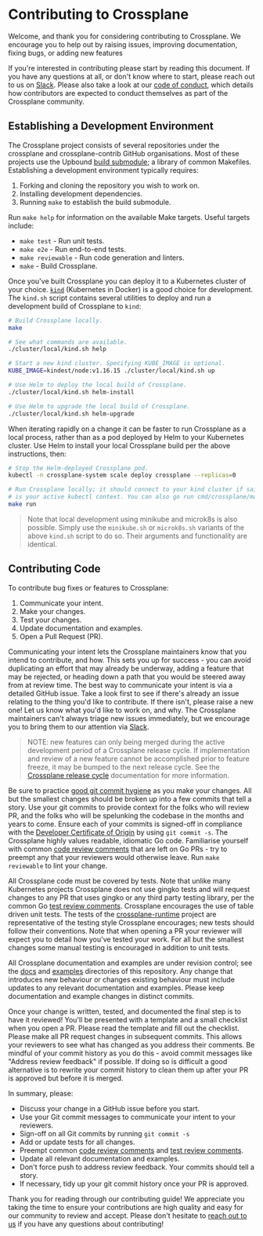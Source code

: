 # Contributing to Crossplane

Welcome, and thank you for considering contributing to Crossplane. We encourage
you to help out by raising issues, improving documentation, fixing bugs, or
adding new features

If you're interested in contributing please start by reading this document. If
you have any questions at all, or don't know where to start, please reach out to
us on [Slack]. Please also take a look at our [code of conduct], which details
how contributors are expected to conduct themselves as part of the Crossplane
community.

## Establishing a Development Environment

The Crossplane project consists of several repositories under the crossplane and
crossplane-contrib GitHub organisations. Most of these projects use the Upbound
[build submodule]; a library of common Makefiles. Establishing a development
environment typically requires:

1. Forking and cloning the repository you wish to work on.
1. Installing development dependencies.
1. Running `make` to establish the build submodule.

Run `make help` for information on the available Make targets. Useful targets
include:

* `make test` - Run unit tests.
* `make e2e` - Run end-to-end tests.
* `make reviewable` - Run code generation and linters.
* `make` - Build Crossplane.

Once you've built Crossplane you can deploy it to a Kubernetes cluster of your
choice. [`kind`] (Kubernetes in Docker) is a good choice for development. The
`kind.sh` script contains several utilities to deploy and run a development
build of Crossplane to `kind`:

```bash
# Build Crossplane locally.
make

# See what commands are available.
./cluster/local/kind.sh help

# Start a new kind cluster. Specifying KUBE_IMAGE is optional.
KUBE_IMAGE=kindest/node:v1.16.15 ./cluster/local/kind.sh up

# Use Helm to deploy the local build of Crossplane.
./cluster/local/kind.sh helm-install

# Use Helm to upgrade the local build of Crossplane.
./cluster/local/kind.sh helm-upgrade
```

When iterating rapidly on a change it can be faster to run Crossplane as a local
process, rather than as a pod deployed by Helm to your Kubernetes cluster. Use
Helm to install your local Crossplane build per the above instructions, then:

```bash
# Stop the Helm-deployed Crossplane pod.
kubectl -n crossplane-system scale deploy crossplane --replicas=0

# Run Crossplane locally; it should connect to your kind cluster if said cluster
# is your active kubectl context. You can also go run cmd/crossplane/main.go.
make run
```

> Note that local development using minikube and microk8s is also possible.
> Simply use the `minikube.sh` or `microk8s.sh` variants of the above `kind.sh`
> script to do so. Their arguments and functionality are identical.

## Contributing Code

To contribute bug fixes or features to Crossplane:

1. Communicate your intent.
1. Make your changes.
1. Test your changes.
1. Update documentation and examples.
1. Open a Pull Request (PR).

Communicating your intent lets the Crossplane maintainers know that you intend
to contribute, and how. This sets you up for success - you can avoid duplicating
an effort that may already be underway, adding a feature that may be rejected,
or heading down a path that you would be steered away from at review time. The
best way to communicate your intent is via a detailed GitHub issue. Take a look
first to see if there's already an issue relating to the thing you'd like to
contribute. If there isn't, please raise a new one! Let us know what you'd like
to work on, and why. The Crossplane maintainers can't always triage new issues
immediately, but we encourage you to bring them to our attention via [Slack].

> NOTE: new features can only being merged during the active development period
> of a Crossplane release cycle. If implementation and review of a new feature
> cannot be accomplished prior to feature freeze, it may be bumped to the next
> release cycle. See the [Crossplane release cycle] documentation for more
> information.

Be sure to practice [good git commit hygiene] as you make your changes. All but
the smallest changes should be broken up into a few commits that tell a story.
Use your git commits to provide context for the folks who will review PR, and
the folks who will be spelunking the codebase in the months and years to come.
Ensure each of your commits is signed-off in compliance with the [Developer
Certificate of Origin] by using `git commit -s`. The Crossplane highly values
readable, idiomatic Go code. Familiarise yourself with common [code review
comments] that are left on Go PRs - try to preempt any that your reviewers would
otherwise leave. Run `make reviewable` to lint your change.

All Crossplane code must be covered by tests. Note that unlike many Kubernetes
projects Crossplane does not use gingko tests and will request changes to any PR
that uses gingko or any third party testing library, per the common Go [test
review comments]. Crossplane encourages the use of table driven unit tests. The
tests of the [crossplane-runtime] project are representative of the testing
style Crossplane encourages; new tests should follow their conventions. Note
that when opening a PR your reviewer will expect you to detail how you've tested
your work. For all but the smallest changes some manual testing is encouraged in
addition to unit tests.

All Crossplane documentation and examples are under revision control; see the
[docs] and [examples] directories of this repository. Any change that introduces
new behaviour or changes existing behaviour must include updates to any relevant
documentation and examples. Please keep documentation and example changes in
distinct commits.

Once your change is written, tested, and documented the final step is to have it
reviewed! You'll be presented with a template and a small checklist when you
open a PR. Please read the template and fill out the checklist. Please make all 
PR request changes in subsequent commits. This allows your reviewers to see what
has changed as you address their comments. Be mindful
of  your commit history as you do this - avoid commit messages like "Address
review feedback" if possible. If doing so is difficult a good alternative is to
rewrite your commit history to clean them up after your PR is approved but
before it is merged.

In summary, please:

* Discuss your change in a GitHub issue before you start.
* Use your Git commit messages to communicate your intent to your reviewers.
* Sign-off on all Git commits by running `git commit -s`
* Add or update tests for all changes.
* Preempt common [code review comments] and [test review comments].
* Update all relevant documentation and examples.
* Don't force push to address review feedback. Your commits should tell a story.
* If necessary, tidy up your git commit history once your PR is approved.

Thank you for reading through our contributing guide! We appreciate you taking
the time to ensure your contributions are high quality and easy for our
community to review and accept. Please don't hesitate to [reach out to
us][Slack] if you have any questions about contributing!

[Slack]: https://crossplane.slack.com/channels/dev
[code of conduct]: https://github.com/cncf/foundation/blob/master/code-of-conduct.md
[build submodule]: https://github.com/upbound/build/
[`kind`]: https://kind.sigs.k8s.io/
[Crossplane release cycle]: docs/reference/release-cycle.md
[good git commit hygiene]: https://www.futurelearn.com/info/blog/telling-stories-with-your-git-history
[Developer Certificate of Origin]: https://github.com/apps/dco
[code review comments]: https://github.com/golang/go/wiki/CodeReviewComments
[test review comments]: https://github.com/golang/go/wiki/TestComments
[crossplane-runtime]: https://github.com/alecrajeev/crossplane-runtime
[docs]: docs/
[examples]: examples/
